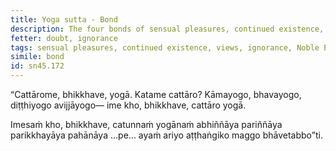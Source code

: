 ```yaml
---
title: Yoga sutta - Bond
description: The four bonds of sensual pleasures, continued existence, views, and ignorance are described in brief. The Noble Eightfold Path is the way to direct knowing, full understanding, complete exhaustion, and giving up of these bonds.
fetter: doubt, ignorance
tags: sensual pleasures, continued existence, views, ignorance, Noble Eightfold Path, direct knowing, full understanding, complete exhaustion, giving up, sn, sn45-56, sn45
simile: bond
id: sn45.172
---
```


“Cattārome, bhikkhave, yogā. Katame cattāro? Kāmayogo, bhavayogo, diṭṭhiyogo avijjāyogo— ime kho, bhikkhave, cattāro yogā.

Imesaṁ kho, bhikkhave, catunnaṁ yogānaṁ abhiññāya pariññāya parikkhayāya pahānāya …pe… ayaṁ ariyo aṭṭhaṅgiko maggo bhāvetabbo”ti.